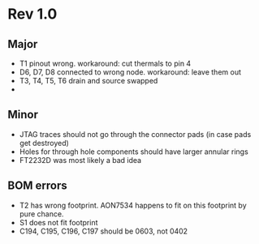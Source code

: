 Rev 1.0
========
Major
---------
- T1 pinout wrong. workaround: cut thermals to pin 4
- D6, D7, D8 connected to wrong node. workaround: leave them out
- T3, T4, T5, T6 drain and source swapped
- 
Minor
------
- JTAG traces should not go through the connector pads (in case pads get destroyed)
- Holes for through hole components should have larger annular rings
- FT2232D was most likely a bad idea

BOM errors
-----------
- T2 has wrong footprint. AON7534 happens to fit on this footprint by pure chance.
- S1 does not fit footprint
- C194, C195, C196, C197 should be 0603, not 0402
